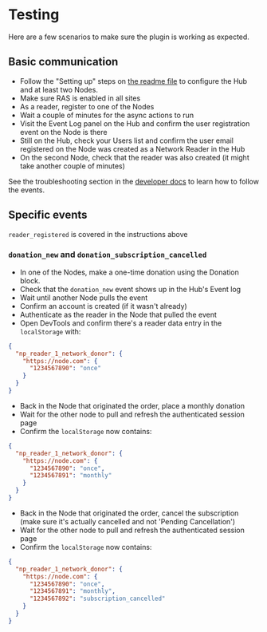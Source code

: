 # Testing

Here are a few scenarios to make sure the plugin is working as expected.

## Basic communication

* Follow the "Setting up" steps on [the readme file](README.md) to configure the Hub and at least two Nodes.
* Make sure RAS is enabled in all sites
* As a reader, register to one of the Nodes
* Wait a couple of minutes for the async actions to run
* Visit the Event Log panel on the Hub and confirm the user registration event on the Node is there
* Still on the Hub, check your Users list and confirm the user email registered on the Node was created as a Network Reader in the Hub
* On the second Node, check that the reader was also created (it might take another couple of minutes)

See the troubleshooting section in the [developer docs](DEV_NOTES.md) to learn how to follow the events.

## Specific events

`reader_registered` is covered in the instructions above

### `donation_new` and `donation_subscription_cancelled`

* In one of the Nodes, make a one-time donation using the Donation block.
* Check that the `donation_new` event shows up in the Hub's Event log
* Wait until another Node pulls the event
* Confirm an account is created (if it wasn't already)
* Authenticate as the reader in the Node that pulled the event
* Open DevTools and confirm there's a reader data entry in the `localStorage` with:

```json
{
  "np_reader_1_network_donor": {
    "https://node.com": {
      "1234567890": "once"
    }
  }
}
```

* Back in the Node that originated the order, place a monthly donation
* Wait for the other node to pull and refresh the authenticated session page
* Confirm the `localStorage` now contains:

```json
{
  "np_reader_1_network_donor": {
    "https://node.com": {
      "1234567890": "once",
      "1234567891": "monthly"
    }
  }
}
```

* Back in the Node that originated the order, cancel the subscription (make sure it's actually cancelled and not 'Pending Cancellation')
* Wait for the other node to pull and refresh the authenticated session page
* Confirm the `localStorage` now contains:

```json
{
  "np_reader_1_network_donor": {
    "https://node.com": {
      "1234567890": "once",
      "1234567891": "monthly",
      "1234567892": "subscription_cancelled"
    }
  }
}
```
